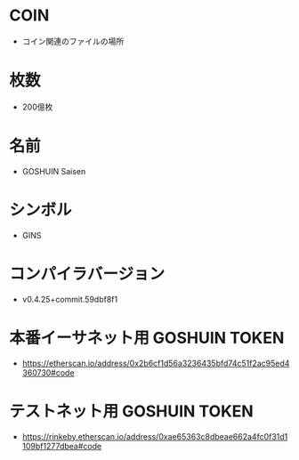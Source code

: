 # COIN

* コイン関連のファイルの場所

# 枚数
* 200億枚

# 名前
* GOSHUIN Saisen

# シンボル
* GINS

# コンパイラバージョン
* v0.4.25+commit.59dbf8f1

# 本番イーサネット用 GOSHUIN TOKEN

* https://etherscan.io/address/0x2b6cf1d56a3236435bfd74c51f2ac95ed4360730#code

# テストネット用 GOSHUIN TOKEN

* https://rinkeby.etherscan.io/address/0xae65363c8dbeae662a4fc0f31d1109bf1277dbea#code

